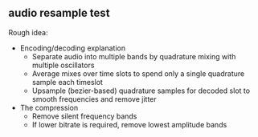 audio resample test
-------------------

Rough idea:

- Encoding/decoding explanation
  - Separate audio into multiple bands by quadrature mixing with multiple oscillators
  - Average mixes over time slots to spend only a single quadrature sample each timeslot
  - Upsample (bezier-based) quadrature samples for decoded slot to smooth frequencies and remove jitter
- The compression
  - Remove silent frequency bands
  - If lower bitrate is required, remove lowest amplitude bands
